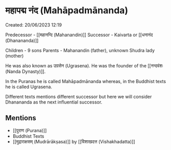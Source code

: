 # महापद्म नंद (Mahāpadmānanda)

Created: 20/06/2023 12:19

Predecessor - [[महानन्दि (Mahanandin)]]
Successor - Kaivarta or [[धनानंद (Dhanananda)]]

Children - 9 sons
Parents - Mahanandin (father), unknown Shudra lady (mother)

He was also known as उग्रसेन (Ugrasena). He was the founder of the [[नन्दवंशः (Nanda Dynasty)]].

In the Puranas he is called Mahāpadmānanda whereas, in the Buddhist texts he is called Ugrasena.

Different texts mentions different successor but here we will consider Dhanananda as the next influential successor.

## Mentions

- [[पुराण (Purana)]]
- Buddhist Texts
- [[मुद्राराक्षसम् (Mudrārākṣasa)]] by [[विशाखदत्त (Vishakhadatta)]]
